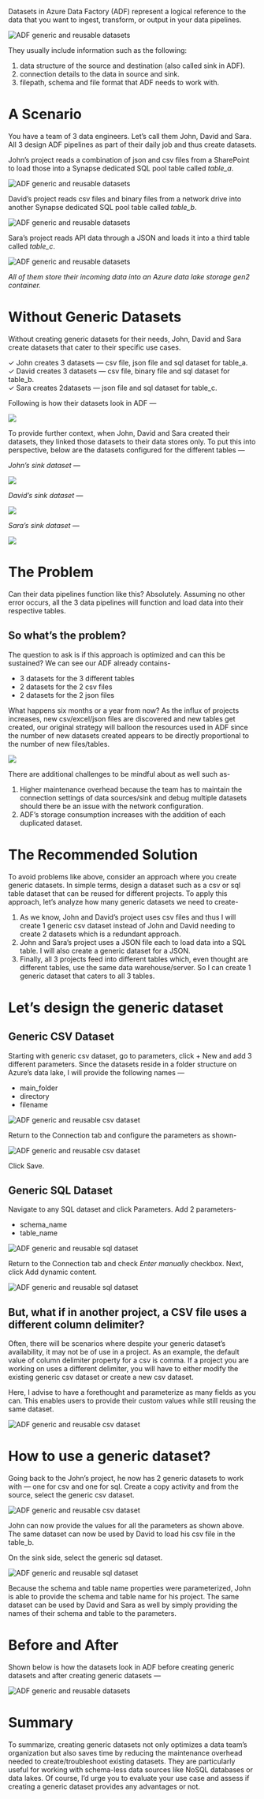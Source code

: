 Datasets in Azure Data Factory (ADF) represent a logical reference to the data that you want to ingest, transform, or output in your data pipelines.

![ADF generic and reusable datasets](https://miro.medium.com/v2/resize:fit:602/1*m5VTyNsp95VVhQkSIe2iYA.png)

They usually include information such as the following:

1. data structure of the source and destination (also called sink in ADF).
2. connection details to the data in source and sink.
3. filepath, schema and file format that ADF needs to work with.

# A Scenario

You have a team of 3 data engineers. Let’s call them John, David and Sara. All 3 design ADF pipelines as part of their daily job and thus create datasets.

John’s project reads a combination of json and csv files from a SharePoint to load those into a Synapse dedicated SQL pool table called _table_a_.

![ADF generic and reusable datasets](https://miro.medium.com/v2/resize:fit:1038/1*VQOsmNeY2OJ0AMwlqWiVqg.png)

David’s project reads csv files and binary files from a network drive into another Synapse dedicated SQL pool table called _table_b_.

![ADF generic and reusable datasets](https://miro.medium.com/v2/resize:fit:1054/1*umsnocd_AmJ2dS6oxXn3Dg.png)

Sara’s project reads API data through a JSON and loads it into a third table called _table_c_.

![ADF generic and reusable datasets](https://miro.medium.com/v2/resize:fit:1042/1*K2MbA8WbPOVB7zqdIEIK6w.png)

_All of them store their incoming data into an Azure data lake storage gen2 container._

# Without Generic Datasets

Without creating generic datasets for their needs, John, David and Sara create datasets that cater to their specific use cases.

✓ John creates 3 datasets — csv file, json file and sql dataset for table_a.  
✓ David creates 3 datasets — csv file, binary file and sql dataset for table_b.  
✓ Sara creates 2datasets — json file and sql dataset for table_c.

Following is how their datasets look in ADF —

![](https://miro.medium.com/v2/resize:fit:576/1*z9kKssUFBPqYZBvM5fBpLA.png)

To provide further context, when John, David and Sara created their datasets, they linked those datasets to their data stores only. To put this into perspective, below are the datasets configured for the different tables —

_John’s sink dataset —_

![](https://miro.medium.com/v2/resize:fit:1400/1*PWuxQwEhn1Y1KzSzY8DglA.png)

_David’s sink dataset_ —

![](https://miro.medium.com/v2/resize:fit:1400/1*sPXIEPJq3vnlBA40UgNKLQ.png)

_Sara’s sink dataset —_

![](https://miro.medium.com/v2/resize:fit:1400/1*5SpxTAuuXijfSFnyOZh5Kw.png)

# The Problem

Can their data pipelines function like this? Absolutely. Assuming no other error occurs, all the 3 data pipelines will function and load data into their respective tables.

## So what’s the problem?

The question to ask is if this approach is optimized and can this be sustained? We can see our ADF already contains-

- 3 datasets for the 3 different tables
- 2 datasets for the 2 csv files
- 2 datasets for the 2 json files

What happens six months or a year from now? As the influx of projects increases, new csv/excel/json files are discovered and new tables get created, our original strategy will balloon the resources used in ADF since the number of new datasets created appears to be directly proportional to the number of new files/tables.

![](https://miro.medium.com/v2/resize:fit:664/1*NlziNWwcATu7qoiR-lrltQ.png)

There are additional challenges to be mindful about as well such as-

1. Higher maintenance overhead because the team has to maintain the connection settings of data sources/sink and debug multiple datasets should there be an issue with the network configuration.
2. ADF’s storage consumption increases with the addition of each duplicated dataset.

# The Recommended Solution

To avoid problems like above, consider an approach where you create generic datasets. In simple terms, design a dataset such as a csv or sql table dataset that can be reused for different projects. To apply this approach, let’s analyze how many generic datasets we need to create-

1. As we know, John and David’s project uses csv files and thus I will create 1 generic csv dataset instead of John and David needing to create 2 datasets which is a redundant approach.
2. John and Sara’s project uses a JSON file each to load data into a SQL table. I will also create a generic dataset for a JSON.
3. Finally, all 3 projects feed into different tables which, even thought are different tables, use the same data warehouse/server. So I can create 1 generic dataset that caters to all 3 tables.

# Let’s design the generic dataset

## Generic CSV Dataset

Starting with generic csv dataset, go to parameters, click + New and add 3 different parameters. Since the datasets reside in a folder structure on Azure’s data lake, I will provide the following names —

- main_folder
- directory
- filename

![ADF generic and reusable csv dataset](https://miro.medium.com/v2/resize:fit:1400/1*DQp3RWYUV1f5WHPijRrUZQ.png)

Return to the Connection tab and configure the parameters as shown-

![ADF generic and reusable csv dataset](https://miro.medium.com/v2/resize:fit:1400/1*aqBcxFmih3PxubvaJ3hfrw.png)

Click Save.

## Generic SQL Dataset

Navigate to any SQL dataset and click Parameters. Add 2 parameters-

- schema_name
- table_name

![ADF generic and reusable sql dataset](https://miro.medium.com/v2/resize:fit:1310/1*d8PVUGEJCzDz-XG9Bb9Hug.png)

Return to the Connection tab and check _Enter manually_ checkbox. Next, click Add dynamic content.

![ADF generic and reusable sql dataset](https://miro.medium.com/v2/resize:fit:1400/1*tUSF-Wj2MKL_4HwVePcgsA.png)

## But, what if in another project, a CSV file uses a different column delimiter?

Often, there will be scenarios where despite your generic dataset’s availability, it may not be of use in a project. As an example, the default value of column delimiter property for a csv is comma. If a project you are working on uses a different delimiter, you will have to either modify the existing generic csv dataset or create a new csv dataset.

Here, I advise to have a forethought and parameterize as many fields as you can. This enables users to provide their custom values while still reusing the same dataset.

![ADF generic and reusable csv dataset](https://miro.medium.com/v2/resize:fit:1400/1*r1OnF-avS8Ra_iyafWjVaQ.png)

# How to use a generic dataset?

Going back to the John’s project, he now has 2 generic datasets to work with — one for csv and one for sql. Create a copy activity and from the source, select the generic csv dataset.

![ADF generic and reusable csv dataset](https://miro.medium.com/v2/resize:fit:1400/1*GUSE4eBm6ybitgIwaABnAQ.png)

John can now provide the values for all the parameters as shown above. The same dataset can now be used by David to load his csv file in the table_b.

On the sink side, select the generic sql dataset.

![ADF generic and reusable sql dataset](https://miro.medium.com/v2/resize:fit:1400/1*opXgfH9UDXi6RYAiY3JXfg.png)

Because the schema and table name properties were parameterized, John is able to provide the schema and table name for his project. The same dataset can be used by David and Sara as well by simply providing the names of their schema and table to the parameters.

# Before and After

Shown below is how the datasets look in ADF before creating generic datasets and after creating generic datasets —

![ADF generic and reusable datasets](https://miro.medium.com/v2/resize:fit:1326/1*wHOYz9eBPAWR3M9ru-taww.png)

# Summary

To summarize, creating generic datasets not only optimizes a data team’s organization but also saves time by reducing the maintenance overhead needed to create/troubleshoot existing datasets. They are particularly useful for working with schema-less data sources like NoSQL databases or data lakes. Of course, I’d urge you to evaluate your use case and assess if creating a generic dataset provides any advantages or not.
